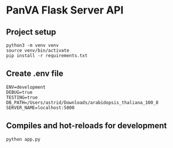 # PanVA Flask Server API

## Project setup
```
python3 -m venv venv
source venv/bin/activate
pip install -r requirements.txt
```

## Create .env file

```
ENV=development
DEBUG=true
TESTING=true
DB_PATH=/Users/astrid/Downloads/arabidopsis_thaliana_100_8
SERVER_NAME=localhost:5000
```


## Compiles and hot-reloads for development
```
python app.py
```